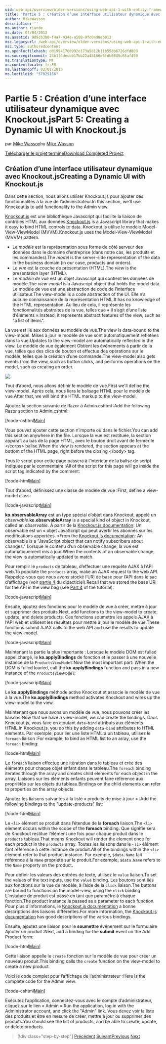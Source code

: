 ```yaml
---
uid: web-api/overview/older-versions/using-web-api-1-with-entity-framework-5/using-web-api-with-entity-framework-part-5
title: 'Partie 5 : Création d’une interface utilisateur dynamique avec Knockout.js | Microsoft Docs'
author: MikeWasson
description: ''
ms.author: riande
ms.date: 07/04/2012
ms.assetid: 9d9cb3b0-f4a7-434e-a508-9fc0ad0eb813
msc.legacyurl: /web-api/overview/older-versions/using-web-api-1-with-entity-framework-5/using-web-api-with-entity-framework-part-5
msc.type: authoredcontent
ms.openlocfilehash: d019941700992e173a5812b11b558b6726dfd809
ms.sourcegitcommit: 24b1f6decbb17bb22a45166e5fdb0845c65af498
ms.translationtype: MT
ms.contentlocale: fr-FR
ms.lasthandoff: 03/01/2019
ms.locfileid: "57025166"
---
```

<a name="part-5-creating-a-dynamic-ui-with-knockoutjs"></a><span data-ttu-id="758b3-102">Partie 5 : Création d’une interface utilisateur dynamique avec Knockout.js</span><span class="sxs-lookup"><span data-stu-id="758b3-102">Part 5: Creating a Dynamic UI with Knockout.js</span></span>
====================
<span data-ttu-id="758b3-103">par [Mike Wasson](https://github.com/MikeWasson)</span><span class="sxs-lookup"><span data-stu-id="758b3-103">by [Mike Wasson](https://github.com/MikeWasson)</span></span>

[<span data-ttu-id="758b3-104">Télécharger le projet terminé</span><span class="sxs-lookup"><span data-stu-id="758b3-104">Download Completed Project</span></span>](http://code.msdn.microsoft.com/ASP-NET-Web-API-with-afa30545)

## <a name="creating-a-dynamic-ui-with-knockoutjs"></a><span data-ttu-id="758b3-105">Création d’une interface utilisateur dynamique avec Knockout.js</span><span class="sxs-lookup"><span data-stu-id="758b3-105">Creating a Dynamic UI with Knockout.js</span></span>

<span data-ttu-id="758b3-106">Dans cette section, nous allons utiliser Knockout.js pour ajouter des fonctionnalités à la vue de l’administrateur.</span><span class="sxs-lookup"><span data-stu-id="758b3-106">In this section, we'll use Knockout.js to add functionality to the Admin view.</span></span>

<span data-ttu-id="758b3-107">[Knockout.js](http://knockoutjs.com/) est une bibliothèque Javascript qui facilite la liaison de contrôles HTML aux données.</span><span class="sxs-lookup"><span data-stu-id="758b3-107">[Knockout.js](http://knockoutjs.com/) is a Javascript library that makes it easy to bind HTML controls to data.</span></span> <span data-ttu-id="758b3-108">Knockout.js utilise le modèle Model-View-ViewModel (MVVM).</span><span class="sxs-lookup"><span data-stu-id="758b3-108">Knockout.js uses the Model-View-ViewModel (MVVM) pattern.</span></span>

- <span data-ttu-id="758b3-109">Le *modèle* est la représentation sous forme de côté serveur des données dans le domaine d’entreprise (dans notre cas, les produits et les commandes).</span><span class="sxs-lookup"><span data-stu-id="758b3-109">The *model* is the server-side representation of the data in the business domain (in our case, products and orders).</span></span>
- <span data-ttu-id="758b3-110">Le *vue* est la couche de présentation (HTML).</span><span class="sxs-lookup"><span data-stu-id="758b3-110">The *view* is the presentation layer (HTML).</span></span>
- <span data-ttu-id="758b3-111">Le *modèle de vue* est un objet Javascript qui contient les données de modèle.</span><span class="sxs-lookup"><span data-stu-id="758b3-111">The *view-model* is a Javascript object that holds the model data.</span></span> <span data-ttu-id="758b3-112">Le modèle de vue est une abstraction de code de l’interface utilisateur.</span><span class="sxs-lookup"><span data-stu-id="758b3-112">The view-model is a code abstraction of the UI.</span></span> <span data-ttu-id="758b3-113">Elle n’a aucune connaissance de la représentation HTML.</span><span class="sxs-lookup"><span data-stu-id="758b3-113">It has no knowledge of the HTML representation.</span></span> <span data-ttu-id="758b3-114">Au lieu de cela, il représente les fonctionnalités abstraites de la vue, telles que « il s’agit d’une liste d’éléments ».</span><span class="sxs-lookup"><span data-stu-id="758b3-114">Instead, it represents abstract features of the view, such as "a list of items".</span></span>

<span data-ttu-id="758b3-115">La vue est lié aux données au modèle de vue.</span><span class="sxs-lookup"><span data-stu-id="758b3-115">The view is data-bound to the view-model.</span></span> <span data-ttu-id="758b3-116">Mises à jour le modèle de vue sont automatiquement reflétées dans la vue.</span><span class="sxs-lookup"><span data-stu-id="758b3-116">Updates to the view-model are automatically reflected in the view.</span></span> <span data-ttu-id="758b3-117">Le modèle de vue également Obtient les événements à partir de la vue, telles que des clics de bouton et effectue des opérations sur le modèle, telles que la création d’une commande.</span><span class="sxs-lookup"><span data-stu-id="758b3-117">The view-model also gets events from the view, such as button clicks, and performs operations on the model, such as creating an order.</span></span>

![](using-web-api-with-entity-framework-part-5/_static/image1.png)

<span data-ttu-id="758b3-118">Tout d’abord, nous allons définir le modèle de vue.</span><span class="sxs-lookup"><span data-stu-id="758b3-118">First we'll define the view-model.</span></span> <span data-ttu-id="758b3-119">Après cela, nous liera le balisage HTML pour le modèle de vue.</span><span class="sxs-lookup"><span data-stu-id="758b3-119">After that, we will bind the HTML markup to the view-model.</span></span>

<span data-ttu-id="758b3-120">Ajoutez la section suivante de Razor à Admin.cshtml :</span><span class="sxs-lookup"><span data-stu-id="758b3-120">Add the following Razor section to Admin.cshtml:</span></span>

[!code-cshtml[Main](using-web-api-with-entity-framework-part-5/samples/sample1.cshtml)]

<span data-ttu-id="758b3-121">Vous pouvez ajouter cette section n’importe où dans le fichier.</span><span class="sxs-lookup"><span data-stu-id="758b3-121">You can add this section anywhere in the file.</span></span> <span data-ttu-id="758b3-122">Lorsque la vue est restituée, la section apparaît au bas de la page HTML, avec le bouton droit avant de fermer le &lt;/corps&gt; balise.</span><span class="sxs-lookup"><span data-stu-id="758b3-122">When the view is rendered, the section appears at the bottom of the HTML page, right before the closing &lt;/body&gt; tag.</span></span>

<span data-ttu-id="758b3-123">Tous le script pour cette page passera à l’intérieur de la balise de script indiquée par le commentaire :</span><span class="sxs-lookup"><span data-stu-id="758b3-123">All of the script for this page will go inside the script tag indicated by the comment:</span></span>

[!code-html[Main](using-web-api-with-entity-framework-part-5/samples/sample2.html)]

<span data-ttu-id="758b3-124">Tout d’abord, définissez une classe de modèle de vue :</span><span class="sxs-lookup"><span data-stu-id="758b3-124">First, define a view-model class:</span></span>

[!code-javascript[Main](using-web-api-with-entity-framework-part-5/samples/sample3.js)]

<span data-ttu-id="758b3-125">**ko.observableArray** est un type spécial d’objet dans Knockout, appelé un *observable*.</span><span class="sxs-lookup"><span data-stu-id="758b3-125">**ko.observableArray** is a special kind of object in Knockout, called an *observable*.</span></span> <span data-ttu-id="758b3-126">À partir de la [Knockout.js documentation](http://knockoutjs.com/documentation/observables.html): Un observable est un « objet JavaScript qui peut avertir les abonnés sur les modifications apportées. »</span><span class="sxs-lookup"><span data-stu-id="758b3-126">From the [Knockout.js documentation](http://knockoutjs.com/documentation/observables.html): An observable is a "JavaScript object that can notify subscribers about changes."</span></span> <span data-ttu-id="758b3-127">Lorsque le contenu d’un observable change, la vue est automatiquement mis à jour.</span><span class="sxs-lookup"><span data-stu-id="758b3-127">When the contents of an observable change, the view is automatically updated to match.</span></span>

<span data-ttu-id="758b3-128">Pour remplir le `products` de tableau, d’effectuer une requête AJAX à l’API web.</span><span class="sxs-lookup"><span data-stu-id="758b3-128">To populate the `products` array, make an AJAX request to the web API.</span></span> <span data-ttu-id="758b3-129">Rappelez-vous que nous avons stocké l’URI de base pour l’API dans le sac d’affichage (voir [partie 4](using-web-api-with-entity-framework-part-4.md) du didacticiel).</span><span class="sxs-lookup"><span data-stu-id="758b3-129">Recall that we stored the base URI for the API in the view bag (see [Part 4](using-web-api-with-entity-framework-part-4.md) of the tutorial).</span></span>

[!code-javascript[Main](using-web-api-with-entity-framework-part-5/samples/sample4.js?highlight=5)]

<span data-ttu-id="758b3-130">Ensuite, ajoutez des fonctions pour le modèle de vue à créer, mettre à jour et supprimer des produits.</span><span class="sxs-lookup"><span data-stu-id="758b3-130">Next, add functions to the view-model to create, update, and delete products.</span></span> <span data-ttu-id="758b3-131">Ces fonctions soumettre les appels AJAX à l’API web et utilisent les résultats pour mettre à jour le modèle de vue.</span><span class="sxs-lookup"><span data-stu-id="758b3-131">These functions submit AJAX calls to the web API and use the results to update the view-model.</span></span>

[!code-javascript[Main](using-web-api-with-entity-framework-part-5/samples/sample5.js?highlight=7)]

<span data-ttu-id="758b3-132">Maintenant la partie la plus importante : Lorsque le modèle DOM est fulled appel chargé, le **ko.applyBindings** de fonction et le passer à une nouvelle instance de la `ProductsViewModel`:</span><span class="sxs-lookup"><span data-stu-id="758b3-132">Now the most important part: When the DOM is fulled loaded, call the **ko.applyBindings** function and pass in a new instance of the `ProductsViewModel`:</span></span>

[!code-javascript[Main](using-web-api-with-entity-framework-part-5/samples/sample6.js)]

<span data-ttu-id="758b3-133">Le **ko.applyBindings** méthode active Knockout et associe le modèle de vue à la vue.</span><span class="sxs-lookup"><span data-stu-id="758b3-133">The **ko.applyBindings** method activates Knockout and wires up the view-model to the view.</span></span>

<span data-ttu-id="758b3-134">Maintenant que nous avons un modèle de vue, nous pouvons créer les liaisons.</span><span class="sxs-lookup"><span data-stu-id="758b3-134">Now that we have a view-model, we can create the bindings.</span></span> <span data-ttu-id="758b3-135">Dans Knockout.js, vous faire en ajoutant `data-bind` attributs aux éléments HTML.</span><span class="sxs-lookup"><span data-stu-id="758b3-135">In Knockout.js, you do this by adding `data-bind` attributes to HTML elements.</span></span> <span data-ttu-id="758b3-136">Par exemple, pour lier une liste HTML à un tableau, utilisez le `foreach` liaison :</span><span class="sxs-lookup"><span data-stu-id="758b3-136">For example, to bind an HTML list to an array, use the `foreach` binding:</span></span>

[!code-html[Main](using-web-api-with-entity-framework-part-5/samples/sample7.html?highlight=1)]

<span data-ttu-id="758b3-137">Le `foreach` liaison effectue une itération dans le tableau et crée des éléments pour chaque objet enfant dans le tableau.</span><span class="sxs-lookup"><span data-stu-id="758b3-137">The `foreach` binding iterates through the array and creates child elements for each object in the array.</span></span> <span data-ttu-id="758b3-138">Liaisons sur les éléments enfants peuvent faire référence aux propriétés sur les objets du tableau.</span><span class="sxs-lookup"><span data-stu-id="758b3-138">Bindings on the child elements can refer to properties on the array objects.</span></span>

<span data-ttu-id="758b3-139">Ajoutez les liaisons suivantes à la liste « produits de mise à jour » :</span><span class="sxs-lookup"><span data-stu-id="758b3-139">Add the following bindings to the "update-products" list:</span></span>

[!code-html[Main](using-web-api-with-entity-framework-part-5/samples/sample8.html)]

<span data-ttu-id="758b3-140">Le `<li>` élément se produit dans l’étendue de la **foreach** liaison.</span><span class="sxs-lookup"><span data-stu-id="758b3-140">The `<li>` element occurs within the scope of the **foreach** binding.</span></span> <span data-ttu-id="758b3-141">Que signifie sera de Knockout restitue l’élément une fois pour chaque produit dans le `products` tableau.</span><span class="sxs-lookup"><span data-stu-id="758b3-141">That means Knockout will render the element once for each product in the `products` array.</span></span> <span data-ttu-id="758b3-142">Toutes les liaisons dans le `<li>` élément font référence à cette instance de produit.</span><span class="sxs-lookup"><span data-stu-id="758b3-142">All of the bindings within the `<li>` element refer to that product instance.</span></span> <span data-ttu-id="758b3-143">Par exemple, `$data.Name` fait référence à la `Name` propriété sur le produit.</span><span class="sxs-lookup"><span data-stu-id="758b3-143">For example, `$data.Name` refers to the `Name` property on the product.</span></span>

<span data-ttu-id="758b3-144">Pour définir les valeurs des entrées de texte, utilisez le `value` liaison.</span><span class="sxs-lookup"><span data-stu-id="758b3-144">To set the values of the text inputs, use the `value` binding.</span></span> <span data-ttu-id="758b3-145">Les boutons sont liés aux fonctions sur la vue de modèle, à l’aide de la `click` liaison.</span><span class="sxs-lookup"><span data-stu-id="758b3-145">The buttons are bound to functions on the model-view, using the `click` binding.</span></span> <span data-ttu-id="758b3-146">L’instance de produit est passé en tant que paramètre à chaque fonction.</span><span class="sxs-lookup"><span data-stu-id="758b3-146">The product instance is passed as a parameter to each function.</span></span> <span data-ttu-id="758b3-147">Pour plus d’informations, le [Knockout.js documentation](http://knockoutjs.com/documentation/observables.html) a bonne descriptions des liaisons différentes.</span><span class="sxs-lookup"><span data-stu-id="758b3-147">For more information, the [Knockout.js documentation](http://knockoutjs.com/documentation/observables.html) has good descriptions of the various bindings.</span></span>

<span data-ttu-id="758b3-148">Ensuite, ajoutez une liaison pour le **soumettre** événement sur le formulaire Ajouter un produit :</span><span class="sxs-lookup"><span data-stu-id="758b3-148">Next, add a binding for the **submit** event on the Add Product form:</span></span>

[!code-html[Main](using-web-api-with-entity-framework-part-5/samples/sample9.html)]

<span data-ttu-id="758b3-149">Cette liaison appelle le `create` fonction sur le modèle de vue pour créer un nouveau produit.</span><span class="sxs-lookup"><span data-stu-id="758b3-149">This binding calls the `create` function on the view-model to create a new product.</span></span>

<span data-ttu-id="758b3-150">Voici le code complet pour l’affichage de l’administrateur :</span><span class="sxs-lookup"><span data-stu-id="758b3-150">Here is the complete code for the Admin view:</span></span>

[!code-cshtml[Main](using-web-api-with-entity-framework-part-5/samples/sample10.cshtml)]

<span data-ttu-id="758b3-151">Exécutez l’application, connectez-vous avec le compte d’administrateur, cliquez sur le lien « Admin ».</span><span class="sxs-lookup"><span data-stu-id="758b3-151">Run the application, log in with the Administrator account, and click the "Admin" link.</span></span> <span data-ttu-id="758b3-152">Vous devez voir la liste des produits et être en mesure de créer, mettre à jour ou supprimer des produits.</span><span class="sxs-lookup"><span data-stu-id="758b3-152">You should see the list of products, and be able to create, update, or delete products.</span></span>

> [!div class="step-by-step"]
> <span data-ttu-id="758b3-153">[Précédent](using-web-api-with-entity-framework-part-4.md)
> [Suivant](using-web-api-with-entity-framework-part-6.md)</span><span class="sxs-lookup"><span data-stu-id="758b3-153">[Previous](using-web-api-with-entity-framework-part-4.md)
[Next](using-web-api-with-entity-framework-part-6.md)</span></span>

